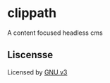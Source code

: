 # clippath

A content focused headless cms

## Liscensse

Licensed by [GNU v3](https://github.com/Vuurvos1/clippath/blob/main/LICENSE)
